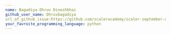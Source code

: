 ```yaml
---
name: Bagadiya Dhruv Dineshbhai	
github_user_name: Dhruvbagadiya
url_of_github_issue:https://github.com/scaleracademy/scaler-september-open-source-challenge/issues/254
your_favroite_programming_language: python
---
```

